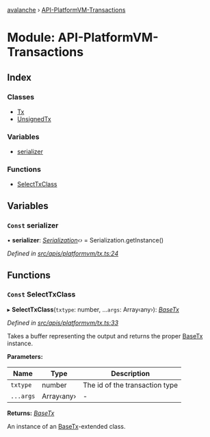 [avalanche](../README.md) › [API-PlatformVM-Transactions](api_platformvm_transactions.md)

# Module: API-PlatformVM-Transactions

## Index

### Classes

* [Tx](../classes/api_platformvm_transactions.tx.md)
* [UnsignedTx](../classes/api_platformvm_transactions.unsignedtx.md)

### Variables

* [serializer](api_platformvm_transactions.md#const-serializer)

### Functions

* [SelectTxClass](api_platformvm_transactions.md#const-selecttxclass)

## Variables

### `Const` serializer

• **serializer**: *[Serialization](../classes/utils_serialization.serialization.md)‹›* = Serialization.getInstance()

*Defined in [src/apis/platformvm/tx.ts:24](https://github.com/ava-labs/avalanchejs/blob/2850ce5/src/apis/platformvm/tx.ts#L24)*

## Functions

### `Const` SelectTxClass

▸ **SelectTxClass**(`txtype`: number, ...`args`: Array‹any›): *[BaseTx](../classes/api_platformvm_basetx.basetx.md)*

*Defined in [src/apis/platformvm/tx.ts:33](https://github.com/ava-labs/avalanchejs/blob/2850ce5/src/apis/platformvm/tx.ts#L33)*

Takes a buffer representing the output and returns the proper [BaseTx](../classes/api_avm_basetx.basetx.md) instance.

**Parameters:**

Name | Type | Description |
------ | ------ | ------ |
`txtype` | number | The id of the transaction type  |
`...args` | Array‹any› | - |

**Returns:** *[BaseTx](../classes/api_platformvm_basetx.basetx.md)*

An instance of an [BaseTx](../classes/api_avm_basetx.basetx.md)-extended class.
